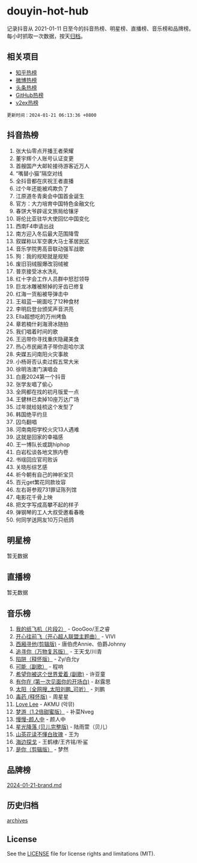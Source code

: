 # douyin-hot-hub

记录抖音从 2021-01-11 日至今的抖音热榜、明星榜、直播榜、音乐榜和品牌榜。每小时抓取一次数据，按天[归档](archives)。

## 相关项目

- [知乎热榜](https://github.com/lonnyzhang423/zhihu-hot-hub)
- [微博热榜](https://github.com/lonnyzhang423/weibo-hot-hub)
- [头条热榜](https://github.com/lonnyzhang423/toutiao-hot-hub)
- [GitHub热榜](https://github.com/lonnyzhang423/github-hot-hub)
- [v2ex热榜](https://github.com/lonnyzhang423/v2ex-hot-hub)


`更新时间：2024-01-21 06:13:36 +0800`

## 抖音热榜

1. 张大仙零点开播王者荣耀
1. 董宇辉个人账号认证变更
1. 首艘国产大邮轮接待游客近万人
1. “嘴替小猫”隔空对线
1. 全抖音都在庆祝王者直播
1. 过个年还能被鸡欺负了
1. 江原道冬青奥会中国首金诞生
1. 官方：大力培育中国特色金融文化
1. 春饼大爷辟谣文旅局给镶牙
1. 哥伦比亚驻华大使回忆中国变化
1. 西南F4申请出战
1. 南方迎入冬后最大范围降雪
1. 叙媒称以军空袭大马士革居民区
1. 音乐学院男高音联动强军战歌
1. 狗：我的规矩就是规矩
1. 废旧羽绒服爆改羽绒被
1. 普京接受冰水洗礼
1. 红十字会工作人员群中怒怼领导
1. 巨龙冰雕被掰掉的牙齿已修复
1. 红海一货船被导弹击中
1. 王祖蓝一碗面吃了12种食材
1. 李明启登台颁奖声音洪亮
1. Ella超想吃的万州烤鱼
1. 章若楠什刹海滑冰随拍
1. 我们唱着时间的歌
1. 王迅带你寻找重庆隐藏美食
1. 热心市民阚清子带你逛哈尔滨
1. 央媒五问南阳火灾事故
1. 小杨哥否认卖过假五常大米
1. 徐明浩澳门演唱会
1. 白鹿2024第一个抖音
1. 张学友唱了偷心
1. 全网都在找的初月版爱一点
1. 王健林已卖掉10座万达广场
1. 过年就给娃梳这个发型了
1. 韩国绝平约旦
1. 囚鸟翻唱
1. 河南南阳学校火灾13人遇难
1. 这就是回家的幸福感
1. 王一博队长或跳hiphop
1. 白岩松谈各地文旅内卷
1. 书瑶回应官司败诉
1. 关晓彤综艺感
1. 祈今朝有自己的神祈宝贝
1. 百元get繁花同款妆容
1. 左右哥参观731罪证陈列馆
1. 电影花千骨上映
1. 把文字写成高攀不起的样子
1. 弹钢琴的工人大叔受邀看春晚
1. 何同学送网友10万只纸鸽

## 明星榜

暂无数据

## 直播榜

暂无数据

## 音乐榜

1. [我的纸飞机（片段2）](https://sf86-cdn-tos.douyinstatic.com/obj/tos-cn-ve-2774/oM2ZrKcg2CD5AeRB2gkeXOFB1IxAGJdZPazYHf) - GooGoo/王之睿
1. [开心往前飞（开心超人联盟主题曲）](https://sf3-cdn-tos.douyinstatic.com/obj/tos-cn-ve-2774/9d8fb7c82cf1421fb93a9fe925275e0a) - VIVI
1. [西厢寻他(剪辑版)](https://sf3-cdn-tos.douyinstatic.com/obj/tos-cn-ve-2774/oUsAVfAQKlRNxEv5qxvIB8o5qmIWUcXbzJKJhw) - 唐伯虎Annie、伯爵Johnny
1. [追寻你（万物复苏版）](https://sf86-cdn-tos.douyinstatic.com/obj/tos-cn-ve-2774/oYeAZJsbjIDit9APmBg8u6uDUQnHmoCf3gbo74) - 王天戈/川青
1. [陷阱（释怀版）](https://sf86-cdn-tos.douyinstatic.com/obj/tos-cn-ve-2774/oE8C21LeZrzKLDFfQYgMzx4GAIHageG5IzayY7) - Zy/白允y
1. [可能（副歌）](https://sf3-cdn-tos.douyinstatic.com/obj/tos-cn-ve-2774/cde1731888894259b333569393c2fb51) - 程响
1. [希望你被这个世界爱着 (副歌)](https://sf86-cdn-tos.douyinstatic.com/obj/tos-cn-ve-2774/oUHCmWQfZlE3QQBKBeD8rCFLpJzPgCpImhsxMt) - 许亚童
1. [有你在 (第一次见面你的开场白)](https://sf86-cdn-tos.douyinstatic.com/obj/tos-cn-ve-2774/oAthrQ3ClJBfI57uBoFEgNDYtNCZ0TSYQQfxQ0) - 赵露思
1. [太阳（全网搜_太阳刘鹏_可听）](https://sf3-cdn-tos.douyinstatic.com/obj/tos-cn-ve-2774/ogWbyIQnlBFImVbeDocRdCIYtBHlbJXgfZMvgz) - 刘鹏
1. [毒药 (释怀版)](https://sf86-cdn-tos.douyinstatic.com/obj/tos-cn-ve-2774/oYILMEAzspdZBIzy4frJNB8ZHPHWAhiwowd4Ad) - 周星星
1. [Love Lee](https://sf3-cdn-tos.douyinstatic.com/obj/tos-cn-ve-2774/o05GbkJGbCBTdDnMtB0fwOYgkeZp23vrWQDQBS) - AKMU (악뮤)
1. [梦游（1.2倍甜蜜版）](https://sf86-cdn-tos.douyinstatic.com/obj/tos-cn-ve-2774/o4gyAUm8hwufoEABmwVIiQtHsFuGzAEEWtNMzo) - 补菜Nveg
1. [慢慢-颜人中](https://sf86-cdn-tos.douyinstatic.com/obj/tos-cn-ve-2774/ocjHNfBXdBxQNC8ZGAeoLMFTUgtBg8bkExunDC) - 颜人中
1. [星光降落 (贝儿完整版)](https://sf86-cdn-tos.douyinstatic.com/obj/tos-cn-ve-2774/okwB9hAwyAtsFFkFBzAX1hOOfQuIoMNs0W2Mwr) - 陆雨萱（贝儿）
1. [山茶花读不懂白玫瑰](https://sf86-cdn-tos.douyinstatic.com/obj/tos-cn-ve-2774/osfn8B7DktrRHEPJgPCfDbw7QDQEkwC16BxZg9) - 王为
1. [海边探戈](https://sf86-cdn-tos.douyinstatic.com/obj/tos-cn-ve-2774/os9gE0VQCGqt6VQkZDyBBYvfSDY0QFe3vVmubn) - 王鹤棣/王齐铭/朴鲨
1. [是你（剪辑版）](https://sf3-cdn-tos.douyinstatic.com/obj/tos-cn-ve-2774/46019dae783c4c969944217fe1cfafc4) - 梦然

## 品牌榜

[2024-01-21-brand.md](archives/2024-01-21-brand.md)

## 历史归档

[archives](archives)

## License

See the [LICENSE](LICENSE) file for license rights and limitations (MIT).
